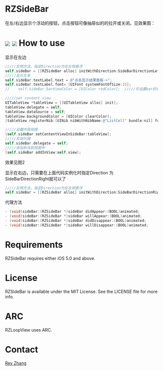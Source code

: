 RZSideBar
==========
在左/右边显示个浮动的按钮，点击按钮可像抽屉似的的拉开或关闭。见效果图：

[![](https://raw.github.com/ReyZhang/RZSideBar/master/Screens/1.gif)](https://raw.github.com/ReyZhang/RZSideBar/master/Screens/1.gif)
[![](https://raw.github.com/ReyZhang/RZSideBar/master/Screens/2.gif)](https://raw.github.com/ReyZhang/RZSideBar/master/Screens/2.gif)
How to use
==========
显示在左边

``` objective-c
/////实例方法，指定Direction为在左侧悬浮
self.sideBar = [[RZSideBar alloc] initWithDirection:SideBarDirectionLeft];
/////显示文本
self.sideBar.textLabel.text = @"点击显示结果面板->";
self.sideBar.textLabel.font= [UIFont systemFontOfSize:15];
//    self.sideBar.barViewColor = [UIColor redColor];  /////可设置bar的背景色
    
/////set content view
UITableView *tableView = [[UITableView alloc] init];
tableView.delegate = self;
tableView.dataSource = self;
tableView.backgroundColor = [UIColor clearColor];
[tableView registerNib:[UINib nibWithNibName:@"ListCell" bundle:nil] forCellReuseIdentifier:@"ListCell"];

/////设置内容视图
[self.sideBar setContentViewInSideBar:tableView];
/////实现代理
self.sideBar.delegate = self;
/////添加到当前视图中
[self.sideBar addInView:self.view];
```
效果见图2

显示在右边，只需要在上面代码实例化时指定Direction 为 SideBarDirectionRight就可以了
``` objective-c
/////实例方法，指定Direction为在右侧悬浮
self.sideBar = [[RZSideBar alloc] initWithDirection:SideBarDirectionRight];
```
代理方法
``` objective-c
- (void)sideBar:(RZSideBar *)sideBar didAppear:(BOOL)animated;
- (void)sideBar:(RZSideBar *)sideBar willAppear:(BOOL)animated;
- (void)sideBar:(RZSideBar *)sideBar didDisappear:(BOOL)animated;
- (void)sideBar:(RZSideBar *)sideBar willDisappear:(BOOL)animated;
```

Requirements
============
RZSideBar requires either iOS 5.0 and above.

License
============
RZSideBar is available under the MIT License. See the LICENSE file for more info.

ARC
============
RZLoopView uses ARC.

Contact
============
[Rey Zhang](http://github.com/ReyZhang) 

